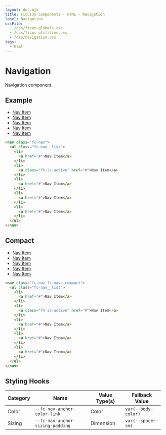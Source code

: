 ```yaml
---
layout: doc.njk
title: FicusJS components - HTML - Navigation
label: Navigation
cssFile: 
  - /css/ficus-globals.css
  - /css/ficus-utilities.css
  - /css/navigation.css
tags:
  - html
---
```

# Navigation

Navigation component.

## Example

<nav class="fc-nav">
  <ul class="fc-nav__list">
    <li>
      <a href="#">Nav Item</a>
    </li>
    <li>
      <a class="fh-is-active" href="#">Nav Item</a>
    </li>
    <li>
      <a href="#">Nav Item</a>
    </li>
    <li>
      <a href="#">Nav Item</a>
    </li>
    <li>
      <a href="#">Nav Item</a>
    </li>
  </ul>
</nav>

```html
<nav class="fc-nav">
  <ul class="fc-nav__list">
    <li>
      <a href="#">Nav Item</a>
    </li>
    <li>
      <a class="fh-is-active" href="#">Nav Item</a>
    </li>
    <li>
      <a href="#">Nav Item</a>
    </li>
    <li>
      <a href="#">Nav Item</a>
    </li>
    <li>
      <a href="#">Nav Item</a>
    </li>
  </ul>
</nav>
```

## Compact

<nav class="fc-nav fc-nav--compact">
  <ul class="fc-nav__list">
    <li>
      <a href="#">Nav Item</a>
    </li>
    <li>
      <a class="fh-is-active" href="#">Nav Item</a>
    </li>
    <li>
      <a href="#">Nav Item</a>
    </li>
    <li>
      <a href="#">Nav Item</a>
    </li>
    <li>
      <a href="#">Nav Item</a>
    </li>
  </ul>
</nav>

```html
<nav class="fc-nav fc-nav--compact">
  <ul class="fc-nav__list">
    <li>
      <a href="#">Nav Item</a>
    </li>
    <li>
      <a class="fh-is-active" href="#">Nav Item</a>
    </li>
    <li>
      <a href="#">Nav Item</a>
    </li>
    <li>
      <a href="#">Nav Item</a>
    </li>
    <li>
      <a href="#">Nav Item</a>
    </li>
  </ul>
</nav>
```

## Styling Hooks

| Category | Name | Value Type(s) | Fallback Value
| --- | --- | --- | --- |
| Color | `--fc-nav-anchor-color-link` | Color | `var(--body-color)` |
| Sizing | `--fc-nav-anchor-sizing-padding` | Dimension | `var(--spacer-sm)` |
